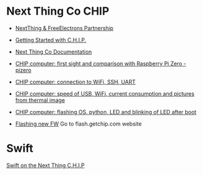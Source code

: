 Next Thing Co CHIP
==

- [NextThing & FreeElectrons Partnership](http://free-electrons.com/blog/free-electrons-chip-nextthing/)
- [Getting Started with C.H.I.P.](https://nextthingco.zendesk.com/hc/en-us/sections/201702957-Getting-Started-with-C-H-I-P-)
- [Next Thing Co Documentation](http://docs.getchip.com/#introduction)


- [CHIP computer: first sight and comparison with Raspberry Pi Zero - pizero](http://time4ee.com/articles.php?article_id=25)
- [CHIP computer: connection to WiFi, SSH, UART](http://time4ee.com/articles.php?article_id=26)
- [CHIP computer: speed of USB, WiFi, current consumption and pictures from thermal image](http://time4ee.com/articles.php?article_id=27])
- [CHIP computer: flashing OS, python, LED and blinking of LED after boot](http://time4ee.com/articles.php?article_id=28)
- [Flashing new FW](http://docs.getchip.com/chip.html#flash-chip-with-an-os)
Go to flash.getchip.com website

# Swift

[Swift on the Next Thing C.H.I.P](http://myroboticadventure.blogspot.mx/2016/06/swift-on-next-thing-chip.html)

